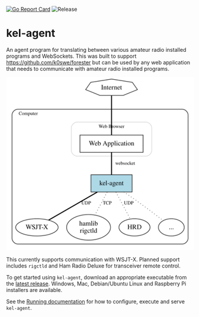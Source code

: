 [![Go Report Card](https://goreportcard.com/badge/github.com/k0swe/kel-agent)](https://goreportcard.com/report/github.com/k0swe/kel-agent)
![Release](https://github.com/k0swe/kel-agent/workflows/Release/badge.svg)

# kel-agent

An agent program for translating between various amateur radio installed programs and WebSockets.
This was built to support https://github.com/k0swe/forester but can be used by any web application
that needs to communicate with amateur radio installed programs.

![Architecture](architecture.svg)

This currently supports communication with WSJT-X. Planned support includes `rigctld` and Ham Radio
Deluxe for transceiver remote control.

To get started using `kel-agent`, download an appropriate executable from the
[latest release](https://github.com/k0swe/kel-agent/releases/latest). Windows, Mac, Debian/Ubuntu
Linux and Raspberry Pi installers are available.

See the [Running documentation](RUNNING.md) for how to configure, execute and serve `kel-agent`.
